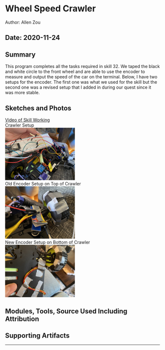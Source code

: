 #  Wheel Speed Crawler

Author: Allen Zou

Date: 2020-11-24
-----

## Summary
This program completes all the tasks required in skill 32. We taped the black and white circle to the front wheel and are able to use the encoder to measure and output the speed of the car on the terminal. Below, I have two setups for the encoder. The first one was what we used for the skill but the second one was a revised setup that I added in during our quest since it was more stable.

## Sketches and Photos
[Video of Skill Working](https://drive.google.com/file/d/1Et-weQcvrTZ35WkH441q0HCYs0NZVelF/preview)
<br>
Crawler Setup
<br>
<img src="./images/encoder.jpg" width="45%" />
<br>
Old Encoder Setup on Top of Crawler
<br>
<img src="./images/encoder2.jpg" width="45%" />
<br>
New Encoder Setup on Bottom of Crawler
<br>
<img src="./images/encoder3.jpg" width="45%" />

## Modules, Tools, Source Used Including Attribution


## Supporting Artifacts


-----
